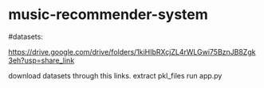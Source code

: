 # music-recommender-system
#datasets:

https://drive.google.com/drive/folders/1kiHIbRXcjZL4rWLGwi75BznJB8Zgk3eh?usp=share_link

download datasets through this links.
extract pkl_files
run app.py
